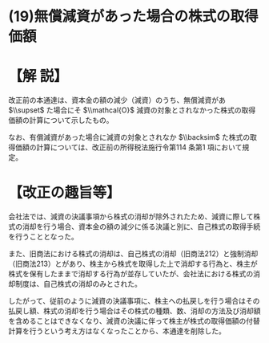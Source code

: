 # (19)無償減資があった場合の株式の取得価額

# 【解 説】

改正前の本通達は、資本金の額の減少（減資）のうち、無償減資があ $\\supset$ た場合にそ $\\mathcal{O}$ 減資の対象とされなかった株式の取得価額の計算について示したもの。

なお、有償減資があった場合に減資の対象とされなか $\\backsim$ た株式の取得価額の計算については、改正前の所得税法施行令第114 条第1 項において規定。

# 【改正の趣旨等】

会社法では、減資の決議事項から株式の消却が除外されたため、減資に際して株式の消却を行う場合、資本金の額の減少に係る決議と別に、自己株式の取得手続を行うこととなった。

また、旧商法における株式の消却は、自己株式の消却（旧商法212）と強制消却（旧商法213）とがあり、株主から株式を取得した上で消却する行為と、株主が株式を保有したままで消却する行為が並存していたが、会社法における株式の消却制度は、自己株式の消却のみとされた。

したがって、従前のように減資の決議事項に、株主への払戻しを行う場合はその払戻し額、株式の消却を行う場合はその株式の種類、数、消却の方法及び消却額を含めることはできなくなり、減資の決議に伴って株主が株式の取得価額の付替計算を行うという考え方はなくなったことから、本通達を削除した。